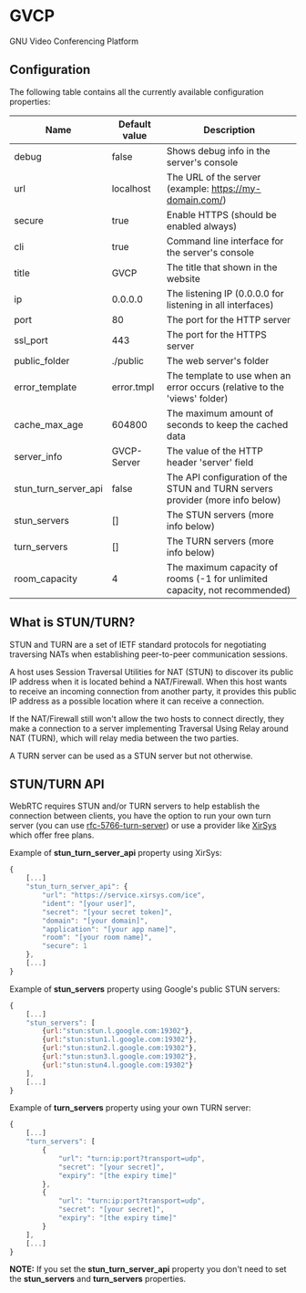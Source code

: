 # GVCP
GNU Video Conferencing Platform

## Configuration

  The following table contains all the currently available configuration properties:

| Name | Default value | Description |
| ------------- | ------------- | ------------- |
| debug | false | Shows debug info in the server's console |
| url | localhost | The URL of the server (example: https://my-domain.com/) |
| secure | true | Enable HTTPS (should be enabled always) |
| cli | true | Command line interface for the server's console |
| title | GVCP | The title that shown in the website |
| ip | 0.0.0.0 | The listening IP (0.0.0.0 for listening in all interfaces) |
| port | 80 | The port for the HTTP server |
| ssl_port | 443 | The port for the HTTPS server |
| public_folder | ./public | The web server's folder |
| error_template | error.tmpl | The template to use when an error occurs (relative to the 'views' folder) |
| cache_max_age | 604800 | The maximum amount of seconds to keep the cached data |
| server_info | GVCP-Server | The value of the HTTP header 'server' field |
| stun_turn_server_api | false | The API configuration of the STUN and TURN servers provider (more info below) |
| stun_servers | [] | The STUN servers (more info below) |
| turn_servers | [] | The TURN servers (more info below) |
| room_capacity | 4 | The maximum capacity of rooms (-1 for unlimited capacity, not recommended) |

## What is STUN/TURN?

  STUN and TURN are a set of IETF standard protocols for negotiating traversing NATs when establishing peer-to-peer communication sessions.

  A host uses Session Traversal Utilities for NAT (STUN) to discover its public IP address when it is located behind a NAT/Firewall. When this host wants to receive an incoming connection from another party, it provides this public IP address as a possible location where it can receive a connection.

  If the NAT/Firewall still won't allow the two hosts to connect directly, they make a connection to a server implementing Traversal Using Relay around NAT (TURN), which will relay media between the two parties.

  A TURN server can be used as a STUN server but not otherwise.

## STUN/TURN API

  WebRTC requires STUN and/or TURN servers to help establish the connection between clients, you have the option to run your own turn server (you can use [rfc-5766-turn-server](https://github.com/coturn/coturn)) or use a provider like [XirSys](http://xirsys.com) which offer free plans.

  Example of **stun_turn_server_api** property using XirSys:

```js
{
    [...]
    "stun_turn_server_api": {
        "url": "https://service.xirsys.com/ice",
        "ident": "[your user]",
        "secret": "[your secret token]",
        "domain": "[your domain]",
        "application": "[your app name]",
        "room": "[your room name]",
        "secure": 1
    },
    [...]
}
```

  Example of **stun_servers** property using Google's public STUN servers:

```js
{
    [...]
    "stun_servers": [
        {url:"stun:stun.l.google.com:19302"},
        {url:"stun:stun1.l.google.com:19302"},
        {url:"stun:stun2.l.google.com:19302"},
        {url:"stun:stun3.l.google.com:19302"},
        {url:"stun:stun4.l.google.com:19302"}
    ],
    [...]
}
```

  Example of **turn_servers** property using your own TURN server:

```js
{
    [...]
    "turn_servers": [
        {
            "url": "turn:ip:port?transport=udp",
            "secret": "[your secret]",
            "expiry": "[the expiry time]"
        },
        {
            "url": "turn:ip:port?transport=udp",
            "secret": "[your secret]",
            "expiry": "[the expiry time]"
        }
    ],
    [...]
}
```

  **NOTE:** If you set the **stun_turn_server_api** property you don't need to set the **stun_servers** and **turn_servers** properties.
